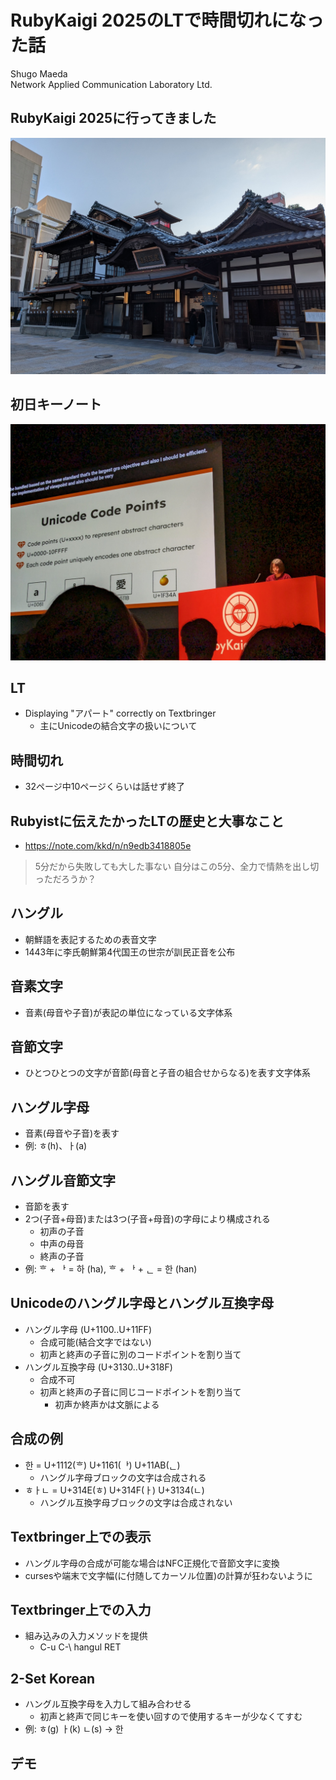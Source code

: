 # RubyKaigi 2025のLTで時間切れになった話

Shugo Maeda  
Network Applied Communication Laboratory Ltd.

## RubyKaigi 2025に行ってきました

![道後温泉本館](onsen.jpg)

## 初日キーノート

![ima1zumi](ima1zumi.jpg)

## LT

* Displaying "アパート" correctly on Textbringer
  * 主にUnicodeの結合文字の扱いについて

## 時間切れ

* 32ページ中10ページくらいは話せず終了

## Rubyistに伝えたかったLTの歴史と大事なこと

* https://note.com/kkd/n/n9edb3418805e

> 5分だから失敗しても大した事ない
> 自分はこの5分、全力で情熱を出し切っただろうか？

## ハングル

* 朝鮮語を表記するための表音文字
* 1443年に李氏朝鮮第4代国王の世宗が訓民正音を公布

## 音素文字

* 音素(母音や子音)が表記の単位になっている文字体系

## 音節文字

* ひとつひとつの文字が音節(母音と子音の組合せからなる)を表す文字体系

## ハングル字母

* 音素(母音や子音)を表す
* 例: ㅎ(h)、ㅏ(a)

## ハングル音節文字

* 音節を表す
* 2つ(子音+母音)または3つ(子音+母音)の字母により構成される
  * 初声の子音
  * 中声の母音
  * 終声の子音
* 例: ᄒ + ᅡ = 하 (ha), ᄒ + ᅡ + ᆫ = 한 (han)

## Unicodeのハングル字母とハングル互換字母

* ハングル字母 (U+1100..U+11FF)
  * 合成可能(結合文字ではない)
  * 初声と終声の子音に別のコードポイントを割り当て
* ハングル互換字母 (U+3130..U+318F)
  * 合成不可
  * 初声と終声の子音に同じコードポイントを割り当て
    * 初声か終声かは文脈による

## 合成の例

* 한 = U+1112(ᄒ) U+1161(ᅡ) U+11AB(ᆫ)
  * ハングル字母ブロックの文字は合成される
* ㅎㅏㄴ = U+314E(ㅎ) U+314F(ㅏ) U+3134(ㄴ)
  * ハングル互換字母ブロックの文字は合成されない

## Textbringer上での表示

* ハングル字母の合成が可能な場合はNFC正規化で音節文字に変換
* cursesや端末で文字幅(に付随してカーソル位置)の計算が狂わないように

## Textbringer上での入力

* 組み込みの入力メソッドを提供
  * C-u C-\ hangul RET

## 2-Set Korean

* ハングル互換字母を入力して組み合わせる
  * 初声と終声で同じキーを使い回すので使用するキーが少なくてすむ
* 例: ㅎ(g) ㅏ(k) ㄴ(s) → 한

## デモ
